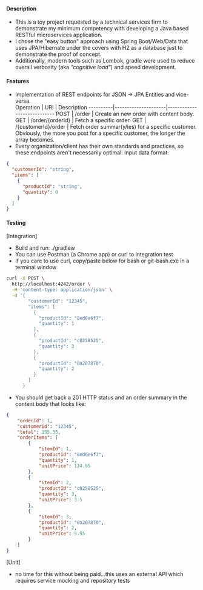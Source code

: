 #### Description ####
* This is a toy project requested by a technical services firm to demonstrate my minimum competency with developing a Java based RESTful microservices application.
* I chose the "easy button" approach using Spring Boot/Web/Data that uses JPA/Hibernate under the covers with H2 as a database just to demonstrate the proof of concept.
* Additionally, modern tools such as Lombok, gradle were used to reduce overall verbosity (aka _"cognitive load"_) and speed development.
#### Features ####
* Implementation of REST endpoints for JSON -> JPA Entities and vice-versa.  
Operation | URI                 | Description
----------|---------------------|----------------------------
     POST | /order              | Create an new order with content body.
     GET  | /order/{orderId}    | Fetch a specific order.
     GET  | /{customerId}/order | Fetch order summar(y/ies) for a specific customer.  Obviously, the more you post for a specific customer, the longer the array becomes.
* Every organization/client has their own standards and practices, so these endpoints aren't necessarily optimal.
Input data format:
```json
{
  "customerId": "string",
  "items": [
    {
      "productId": "string",
      "quantity": 0
    }
  ]
}
```
#### Testing ####
[Integration]
* Build and run: ./gradlew
* You can use Postman (a Chrome app) or curl to integration test
* If you care to use curl, copy/paste below for bash or git-bash.exe in a terminal window
```sh
curl -X POST \
  http://localhost:4242/order \
  -H 'content-type: application/json' \
  -d '{
        "customerId": "12345",
        "items": [
          {
            "productId": "8ed0e6f7",
            "quantity": 1
          },
          {
            "productId": "c0258525",
            "quantity": 3
          },
          {
            "productId": "0a207870",
            "quantity": 2
          }
        ]
      }
```
* You should get back a 201 HTTP status and an order summary in the content body that looks like:
```json
{
    "orderId": 1,
    "customerId": "12345",
    "total": 155.35,
    "orderItems": [
        {
            "itemId": 1,
            "productId": "8ed0e6f7",
            "quantity": 1,
            "unitPrice": 124.95
        },
        {
            "itemId": 2,
            "productId": "c0258525",
            "quantity": 3,
            "unitPrice": 3.5
        },
        {
            "itemId": 3,
            "productId": "0a207870",
            "quantity": 2,
            "unitPrice": 9.95
        }
    ]
}
```
[Unit]
* no time for this without being paid...this uses an external API which requires service mocking and repository tests
